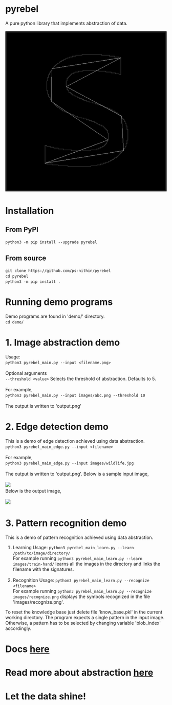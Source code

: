 # pyrebel
A pure python library that implements abstraction of data.<br><br>
<img src="images/animation.gif"></img>

# Installation
## From PyPI
```python3 -m pip install --upgrade pyrebel```
## From source
```git clone https://github.com/ps-nithin/pyrebel```<br>
```cd pyrebel```<br>
```python3 -m pip install .```<br>

# Running demo programs
Demo programs are found in 'demo/' directory.<br>
```cd demo/```

# 1. Image abstraction demo
Usage:<br>
```python3 pyrebel_main.py --input <filename.png>```<br><br>
Optional arguments<br>
```--threshold <value>``` Selects the threshold of abstraction. Defaults to 5.<br><br>
For example,<br>
```python3 pyrebel_main.py --input images/abc.png --threshold 10```<br><br>
The output is written to 'output.png'

# 2. Edge detection demo
This is a demo of edge detection achieved using data abstraction.<br>
```python3 pyrebel_main_edge.py --input <filename>```<br><br>
For example,<br>
```python3 pyrebel_main_edge.py --input images/wildlife.jpg```<br><br>
The output is written to 'output.png'.
Below is a sample input image,<br><br>
<img src="images/small_wildlife.jpg"></img><br>Below is the output image,<br><br><img src="images/output_wildlife.png"></img>

# 3. Pattern recognition demo
This is a demo of pattern recognition achieved using data abstraction.<br>
1. Learning
   Usage: ```python3 pyrebel_main_learn.py --learn /path/to/image/directory/```<br>
   For example running
   ```python3 pyrebel_main_learn.py --learn images/train-hand/``` learns all the images in the directory and links the filename with the signatures.<br><br>
3. Recognition
   Usage: ```python3 pyrebel_main_learn.py --recognize <filename>```<br>
   For example running
   ```python3 pyrebel_main_learn.py --recognize images/recognize.png``` displays the symbols recognized in the file 'images/recognize.png'.
   
To reset the knowledge base just delete file 'know_base.pkl' in the current working directory.
The program expects a single pattern in the input image. Otherwise, a pattern has to be selected by changing variable 'blob_index' accordingly.

# Docs <a href="https://github.com/ps-nithin/pyrebel/blob/main/docs/DOCS.md">here</a>
# Read more about abstraction <a href="https://github.com/ps-nithin/pyrebel/blob/main/docs/intro-r2.pdf">here</a>
# Let the data shine!
